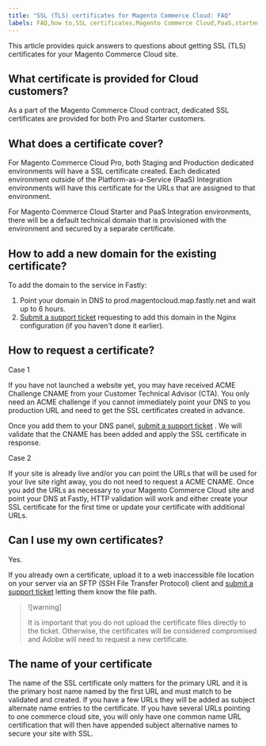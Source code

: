 ```yaml
---
title: "SSL (TLS) certificates for Magento Commerce Cloud: FAQ"
labels: FAQ,how to,SSL certificates,Magento Commerce Cloud,PaaS,started,pro,Cloud customers,certificate request,
---
```


This article provides quick answers to questions about getting SSL (TLS) certificates for your Magento Commerce Cloud site.

## What certificate is provided for Cloud customers?

As a part of the Magento Commerce Cloud contract, dedicated SSL certificates are provided for both Pro and Starter customers.

## What does a certificate cover?

For Magento Commerce Cloud Pro, both Staging and Production dedicated environments will have a SSL certificate created. Each dedicated environment outside of the Platform-as-a-Service (PaaS) Integration environments will have this certificate for the URLs that are assigned to that environment.

For Magento Commerce Cloud Starter and PaaS Integration environments, there will be a default technical domain that is provisioned with the environment and secured by a separate certificate.

## How to add a new domain for the existing certificate?

To add the domain to the service in Fastly:

1. Point your domain in DNS to prod.magentocloud.map.fastly.net and wait up to 6 hours.
1. [Submit a support ticket](https://support.magento.com/hc/en-us/articles/360000913794#submit-ticket) requesting to add this domain in the Nginx configuration (if you haven't done it earlier).

## How to request a certificate?

 <span class="wysiwyg-underline">Case 1</span>  

If you have not launched a website yet, you may have received ACME Challenge CNAME from your Customer Technical Advisor (CTA). You only need an ACME challenge if you cannot immediately point your DNS to you production URL and need to get the SSL сertificates created in advance.

Once you add them to your DNS panel, [submit a support ticket](https://support.magento.com/hc/en-us/articles/360000913794#submit-ticket) . We will validate that the CNAME has been added and apply the SSL certificate in response.

 <span class="wysiwyg-underline">Case 2</span> 

If your site is already live and/or you can point the URLs that will be used for your live site right away, you do not need to request a ACME CNAME. Once you add the URLs as necessary to your Magento Commerce Cloud site and point your DNS at Fastly, HTTP validation will work and either create your SSL сertificate for the first time or update your certificate with additional URLs.

## Can I use my own certificates?

Yes.

If you already own a certificate, upload it to a web inaccessible file location on your server via an SFTP (SSH File Transfer Protocol) client and [submit a support ticket](https://support.magento.com/hc/en-us/articles/360000913794#submit-ticket) letting them know the file path.

>![warning]
>
>It is important that you do not upload the certificate files directly to the ticket. Otherwise, the certificates will be considered compromised and Adobe will need to request a new certificate.

## The name of your certificate

The name of the SSL certificate only matters for the primary URL and it is the primary host name named by the first URL and must match to be validated and created. If you have a few URLs they will be added as subject alternate name entries to the certificate. If you have several URLs pointing to one commerce cloud site, you will only have one common name URL certification that will then have appended subject alternative names to secure your site with SSL.
